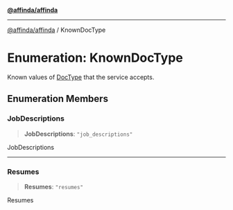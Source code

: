 [**@affinda/affinda**](../README.md)

***

[@affinda/affinda](../globals.md) / KnownDocType

# Enumeration: KnownDocType

Known values of [DocType](../type-aliases/DocType.md) that the service accepts.

## Enumeration Members

### JobDescriptions

> **JobDescriptions**: `"job_descriptions"`

JobDescriptions

***

### Resumes

> **Resumes**: `"resumes"`

Resumes
